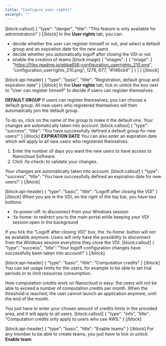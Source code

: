 ```yaml
---
title: "Configure user rights"
excerpt: ""
---
```

[block:callout]
{
  "type": "danger",
  "title": "This feature is only available for administrators!"
}
[/block]
In the **User rights** tab, you can:
* decide whether the user can register himself or not, and select a default group and an expiration date for the new users
* decide whether you automatically logoff after closing the VDI or not 
* enable the creation of teams
[block:image]
{
  "images": [
    {
      "image": [
        "https://files.readme.io/ebba656-configuration_userrights_210.png",
        "configuration_userrights_210.png",
        1278,
        677,
        "#146cb4"
      ]
    }
  ]
}
[/block]

[block:api-header]
{
  "type": "basic",
  "title": "Registration, default group and expiration date"
}
[/block]
In the **User rights** tab, tick or untick the box next to "User can register himself" to decide if users can register themselves.

**DEFAULT GROUP**
If users can register themselves, you can choose a default group. All new users who registered themselves will then automatically join the default group.

To do so, click on the name of the group to make it the default one.
Your changes are automatically taken into account.
[block:callout]
{
  "type": "success",
  "title": "You have successfully defined a default group for new users!"
}
[/block]
**EXPIRATION DATE**
You can also enter an expiration date which will apply to all new users who registered themselves.

1. Enter the number of days you want the new users to have access to Nanocloud Software.
2. Click :fa-check: to validate your changes.

Your changes are automatically taken into account.
[block:callout]
{
  "type": "success",
  "title": "You have successfully defined an expiration date for new users!"
}
[/block]

[block:api-header]
{
  "type": "basic",
  "title": "Logoff after closing the VDI"
}
[/block]
When you are in the VDI, on the right of the top bar, you have two buttons:
* :fa-power-off: to disconnect from your Windows session
* :fa-home: to redirect you to the main portal while keeping your VDI session open in the background

If you tick the "Logoff after closing VDI" box, the :fa-home: button will not be available anymore. Users will only have the possibility to disconnect from the Windows session everytime they close the VDI.
[block:callout]
{
  "type": "success",
  "title": "Your logoff configuration changes have successfully been taken into account!"
}
[/block]

[block:api-header]
{
  "type": "basic",
  "title": "Computation credits"
}
[/block]
You can set usage limits for the users, for example to be able to set trial periods or to limit resources consumption.

How computation credits work on Nanocloud is easy: the users will not be able to exceed a number of computation credits per month. When the threshold is reached, the user cannot launch an application anymore, until the end of the month.

You just have to enter your chosen amount of credits limits in the provided area, and it will apply to all users.
[block:callout]
{
  "type": "info",
  "title": "Computation credits only apply to users who use AWS."
}
[/block]

[block:api-header]
{
  "type": "basic",
  "title": "Enable teams"
}
[/block]
For any member to be able to create teams, you just have to tick or untick **Enable team**.